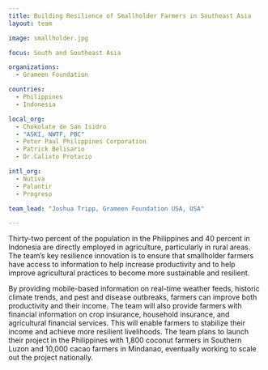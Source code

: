 ```yaml
---
title: Building Resilience of Smallholder Farmers in Southeast Asia
layout: team

image: smallholder.jpg

focus: South and Southeast Asia

organizations:
  - Grameen Foundation

countries: 
  - Philippines
  - Indonesia

local_org: 
  - Chokolate de San Isidro
  - "ASKI, NWTF, PBC"
  - Peter Paul Philippines Corporation 
  - Patrick Belisario 
  - Dr.Calixto Protacio

intl_org:
  - Nutiva
  - Palantir
  - Progreso

team_lead: "Joshua Tripp, Grameen Foundation USA, USA"

---
```


Thirty-two percent of the population in the Philippines and 40 percent in Indonesia are directly employed in agriculture, particularly in rural areas. The team’s key resilience innovation is to ensure that smallholder farmers have access to information to help increase productivity and to help improve agricultural practices to become more sustainable and resilient.

By providing mobile-based information on real-time weather feeds, historic climate trends, and pest and disease outbreaks, farmers can improve both productivity and their income. The team will also provide farmers with financial information on crop insurance, household insurance, and agricultural financial services. This will enable farmers to stabilize their income and achieve more resilient livelihoods.  The team plans to launch their project in the Philippines with 1,800 coconut farmers in Southern Luzon and 10,000 cacao farmers in Mindanao, eventually working to scale out the project nationally. 
